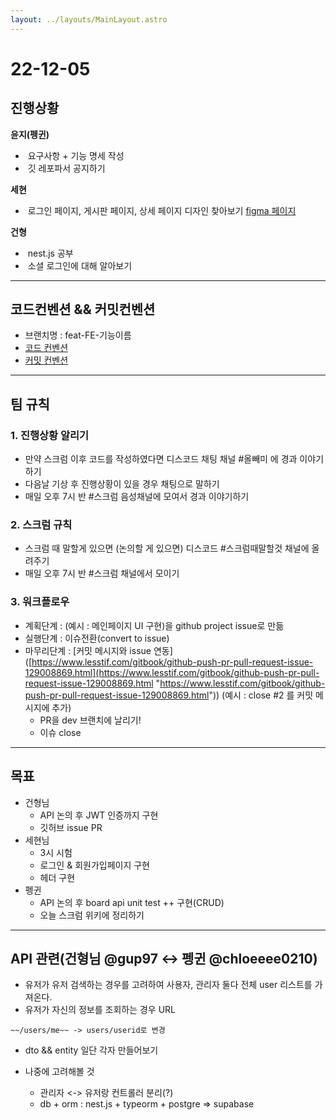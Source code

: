 ```yaml
---
layout: ../layouts/MainLayout.astro
---
```

# 22-12-05
## 진행상황
**윤지(펭귄)**
-    요구사항 + 기능 명세 작성
-    깃 레포파서 공지하기

**세현**
-    로그인 페이지, 게시판 페이지, 상세 페이지 디자인 찾아보기 [figma 페이지](https://www.figma.com/file/OBqZSHpWFugC2CITAnTjNy/Untitled?node-id=0%3A1)
 
**건형**
-    nest.js 공부
-    소셜 로그인에 대해 알아보기
---
## 코드컨벤션 && 커밋컨벤션
- 브랜치명 : feat-FE-기능이름
- [코드 컨벤션](https://github.com/chloeeee210/mini-board/wiki/%EC%BD%94%EB%93%9C-%EC%BB%A8%EB%B2%A4%EC%85%98)
- [커밋 컨벤션](https://github.com/chloeeee210/mini-board/wiki/%EC%BB%A4%EB%B0%8B-%EC%BB%A8%EB%B2%A4%EC%85%98)
---
## 팀 규칙

### 1. 진행상황 알리기
- 만약 스크럼 이후 코드를 작성하였다면 디스코드 채팅 채널 #올빼미 에 경과 이야기하기
- 다음날 기상 후 진행상황이 있을 경우 채팅으로 말하기
- 매일 오후 7시 반 #스크럼 음성채널에 모여서 경과 이야기하기

### 2. 스크럼 규칙

- 스크럼 때 말할게 있으면 (논의할 게 있으면) 디스코드 #스크럼때말할것 채널에 올려주기
- 매일 오후 7시 반 #스크럼 채널에서 모이기

### 3. 워크플로우

- 계획단계 : (예시 : 메인페이지 UI 구현)을 github project issue로 만듦
- 실행단계 : 이슈전환(convert to issue)
- 마무리단계 : [커밋 메시지와 issue 연동]([https://www.lesstif.com/gitbook/github-push-pr-pull-request-issue-129008869.html](https://www.lesstif.com/gitbook/github-push-pr-pull-request-issue-129008869.html "https://www.lesstif.com/gitbook/github-push-pr-pull-request-issue-129008869.html")) (예시 : close #2 를 커밋 메시지에 추가)
	- PR을 dev 브랜치에 날리기!
	- 이슈 close

---
## 목표
- 건형님 
	- API 논의 후 JWT 인증까지 구현
	+ 깃허브 issue PR
- 세현님
	- 3시 시험
	- 로그인 & 회원가입페이지 구현
	- 헤더 구현
- 펭귄 
	- API 논의 후 board api unit test ++ 구현(CRUD)
	- 오늘 스크럼 위키에 정리하기
---
## API 관련(건형님 @gup97 <-> 펭귄 @chloeeee0210)
- 유저가 유저 검색하는 경우를 고려하여 사용자, 관리자 둘다 전체 user 리스트를 가져온다.
- 유저가 자신의 정보를 조회하는 경우 URL
```
~~/users/me~~ -> users/userid로 변경
```
- dto && entity 일단 각자 만들어보기

- 나중에 고려해볼 것
   - 관리자 <-> 유저랑 컨트롤러 분리(?)
   - db + orm :
nest.js + typeorm + postgre => supabase